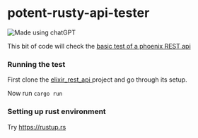 # potent-rusty-api-tester
![Made using chatGPT](https://img.shields.io/badge/Made%20using-chatGPT-1ad9aa)

This bit of code will check the [basic test of a phoenix REST api](https://github.com/tusqasi/elixir_rest_api) 



### Running the test

First clone the [ elixir_rest_api ](https://github.com/tusqasi/elixir_rest_api) project and go through its setup.

Now run `cargo run`




### Setting up rust environment

Try https://rustup.rs
